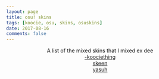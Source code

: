 ```yaml
---
layout: page
title: osu! skins
tags: [koocie, osu, skins, osuskins]
date: 2017-08-16
comments: false
---
```


<p align="center">
A list of the mixed skins that I mixed ex dee<br>
<a href="https://koocieboi.github.io/osuthings/skins/koociething.osk">-koociething</a><br>
<a href="https://koocieboi.github.io/osuthings/skins/skeen.osk">skeen</a><br>
<a href="https://koocieboi.github.io/osuthings/skins/yasuh.osk">yasuh</a><br>
</p>